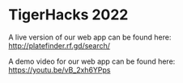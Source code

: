 # TigerHacks 2022
A live version of our web app can be found here: http://platefinder.rf.gd/search/

A demo video for our web app can be found here: https://youtu.be/vB_2xh6YPps
